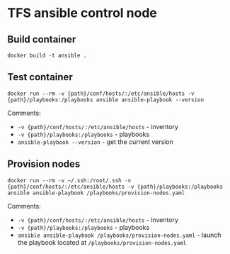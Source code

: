 # TFS ansible control node

## Build container

```
docker build -t ansible .
```

## Test container

```
docker run --rm -v {path}/conf/hosts/:/etc/ansible/hosts -v {path}/playbooks:/playbooks ansible ansible-playbook --version
```

Comments:
- `-v {path}/conf/hosts/:/etc/ansible/hosts` - inventory
- `-v {path}/playbooks:/playbooks` - playbooks
- `ansible-playbook --version` - get the current version

## Provision nodes

```
docker run --rm -v ~/.ssh:/root/.ssh -v {path}/conf/hosts/:/etc/ansible/hosts -v {path}/playbooks:/playbooks ansible ansible-playbook /playbooks/provision-nodes.yaml
```

Comments:
- `-v {path}/conf/hosts/:/etc/ansible/hosts` - inventory
- `-v {path}/playbooks:/playbooks` - playbooks
- `ansible ansible-playbook /playbooks/provision-nodes.yaml` - launch the playbook located at `/playbooks/provision-nodes.yaml`
